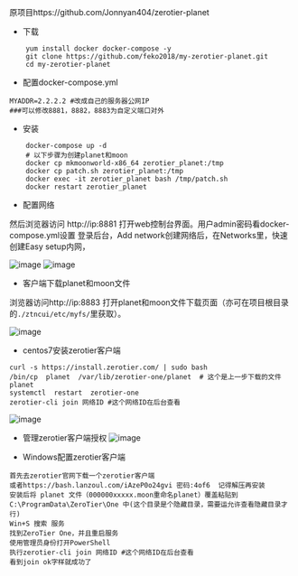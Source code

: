 原项目https://github.com/Jonnyan404/zerotier-planet 
- 下载
```
    yum install docker docker-compose -y
    git clone https://github.com/feko2018/my-zerotier-planet.git
    cd my-zerotier-planet
```

- 配置docker-compose.yml
```
MYADDR=2.2.2.2 #改成自己的服务器公网IP
###可以修改8881，8882，8883为自定义端口对外
```

- 安装
```
    docker-compose up -d
    # 以下步骤为创建planet和moon
    docker cp mkmoonworld-x86_64 zerotier_planet:/tmp
    docker cp patch.sh zerotier_planet:/tmp
    docker exec -it zerotier_planet bash /tmp/patch.sh
    docker restart zerotier_planet
````

- 配置网络

然后浏览器访问 http://ip:8881 打开web控制台界面。用户admin密码看docker-compose.yml设置
登录后台，Add network创建网络后，在Networks里，快速创建Easy setup内网，

![image](https://user-images.githubusercontent.com/38614242/219947023-a5fe2cc3-e395-4f82-a75b-68ed216e88dd.png)
![image](https://user-images.githubusercontent.com/38614242/219947090-b937f274-3b70-4b8a-86dd-510e643a5786.png)

- 客户端下载planet和moon文件

浏览器访问http://ip:8883 打开planet和moon文件下载页面（亦可在项目根目录的`./ztncui/etc/myfs/`里获取）。

![image](https://user-images.githubusercontent.com/38614242/219952992-aec7b9e5-ecc3-44da-9326-bbec063f4e59.png)

- centos7安装zerotier客户端
```
curl -s https://install.zerotier.com/ | sudo bash
/bin/cp  planet  /var/lib/zerotier-one/planet  # 这个是上一步下载的文件planet
systemctl  restart  zerotier-one
zerotier-cli join 网络ID #这个网络ID在后台查看
```
![image](https://user-images.githubusercontent.com/38614242/219947470-ad5fec9b-44c6-4c92-aeb8-c789d228b0e0.png)

- 管理zerotier客户端授权
![image](https://user-images.githubusercontent.com/38614242/219947575-85682df0-3fd9-4a87-bdee-c5fc20f57ce3.png)

- Windows配置zerotier客户端
```
首先去zerotier官网下载一个zerotier客户端
或者https://bash.lanzoul.com/iAzeP0o24gvi 密码:4of6  记得解压再安装
安装后将 planet 文件（000000xxxxx.moon重命名planet）覆盖粘贴到C:\ProgramData\ZeroTier\One 中(这个目录是个隐藏目录，需要运允许查看隐藏目录才行)
Win+S 搜索 服务
找到ZeroTier One，并且重启服务
使用管理员身份打开PowerShell
执行zerotier-cli join 网络ID #这个网络ID在后台查看
看到join ok字样就成功了
```
